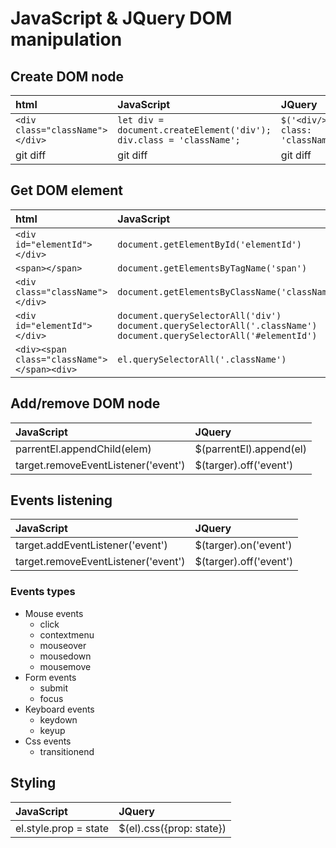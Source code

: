 # JavaScript & JQuery DOM manipulation
## Create DOM node

|  html | JavaScript | JQuery  |
|     :---   |     :---    |     :---    |
| `<div class="className"></div>`   | `let div = document.createElement('div');` <br> `div.class = 'className';`   | `$('<div/>', { class: 'className'})`  |
| git diff     | git diff       | git diff      |


## Get DOM element


|  html | JavaScript | JQuery  |
|     :------------------    |     :-------------------------     |     :--------------    |
|`<div id="elementId"></div>`| `document.getElementById('elementId')`   | `$('#elementId')`  |
| `<span></span>`|`document.getElementsByTagName('span')`| `$('span')` |
| `<div class="className"></div>`|`document.getElementsByClassName('className')`| `$('.className')` |
| `<div id="elementId"></div>`|`document.querySelectorAll('div')` <br> `document.querySelectorAll('.className')` <br> `document.querySelectorAll('#elementId')`| `$('div')` <br> `$('.className')` <br> `$('#elementId')` |
| `<div><span class="className"></span><div>`|`el.querySelectorAll('.className')`| `$(el).find('.className')` |

## Add/remove DOM node

| JavaScript     | JQuery    |
| :------------- | :------------- |
|parrentEl.appendChild(elem)|$(parrentEl).append(el)|
|target.removeEventListener('event')|$(targer).off('event')|



## Events listening

| JavaScript     | JQuery    |
| :------------- | :------------- |
|target.addEventListener('event')|$(targer).on('event')|
|target.removeEventListener('event')|$(targer).off('event')|

### Events types

+ Mouse events
  - click
  - contextmenu
  - mouseover
  - mousedown
  - mousemove
+ Form events
  - submit
  - focus
+ Keyboard events
  - keydown
  - keyup
+ Css events
  - transitionend

## Styling
| JavaScript     | JQuery    |
| :------------- | :------------- |
|el.style.prop = state|$(el).css({prop: state})|
